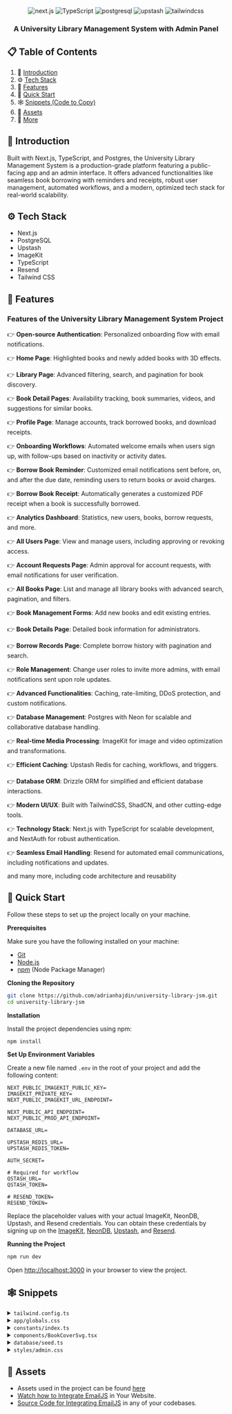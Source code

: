 <div align="center">
  <div>
    <img src="https://img.shields.io/badge/-Next_JS-black?style=for-the-badge&logoColor=white&logo=nextdotjs&color=000000" alt="next.js" />
    <img src="https://img.shields.io/badge/-TypeScript-black?style=for-the-badge&logoColor=white&logo=typescript&color=3178C6" alt="TypeScript" />
    <img src="https://img.shields.io/badge/-PostgreSQL-black?style=for-the-badge&logoColor=white&logo=postgresql&color=4169E1" alt="postgresql" />
    <img src="https://img.shields.io/badge/-Upstash-black?style=for-the-badge&logoColor=white&logo=upstash&color=00E9A3" alt="upstash" />
    <img src="https://img.shields.io/badge/-Tailwind_CSS-black?style=for-the-badge&logoColor=white&logo=tailwindcss&color=06B6D4" alt="tailwindcss" />
  </div>

  <h3 align="center">A University Library Management System with Admin Panel</h3>

</div>

## 📋 <a name="table">Table of Contents</a>

1. 🤖 [Introduction](#introduction)
2. ⚙️ [Tech Stack](#tech-stack)
3. 🔋 [Features](#features)
4. 🤸 [Quick Start](#quick-start)
5. 🕸️ [Snippets (Code to Copy)](#snippets)
6. 🔗 [Assets](#links)
7. 🚀 [More](#more)

## <a name="introduction">🤖 Introduction</a>

Built with Next.js, TypeScript, and Postgres, the University Library Management System is a production-grade platform featuring a public-facing app and an admin interface. It offers advanced functionalities like seamless book borrowing with reminders and receipts, robust user management, automated workflows, and a modern, optimized tech stack for real-world scalability.

## <a name="tech-stack">⚙️ Tech Stack</a>

- Next.js
- PostgreSQL
- Upstash
- ImageKit
- TypeScript
- Resend
- Tailwind CSS

## <a name="features">🔋 Features</a>

### Features of the University Library Management System Project

👉 **Open-source Authentication**: Personalized onboarding flow with email notifications.

👉 **Home Page**: Highlighted books and newly added books with 3D effects.

👉 **Library Page**: Advanced filtering, search, and pagination for book discovery.

👉 **Book Detail Pages**: Availability tracking, book summaries, videos, and suggestions for similar books.

👉 **Profile Page**: Manage accounts, track borrowed books, and download receipts.

👉 **Onboarding Workflows**: Automated welcome emails when users sign up, with follow-ups based on inactivity or activity dates.

👉 **Borrow Book Reminder**: Customized email notifications sent before, on, and after the due date, reminding users to return books or avoid charges.

👉 **Borrow Book Receipt**: Automatically generates a customized PDF receipt when a book is successfully borrowed.

👉 **Analytics Dashboard**: Statistics, new users, books, borrow requests, and more.

👉 **All Users Page**: View and manage users, including approving or revoking access.

👉 **Account Requests Page**: Admin approval for account requests, with email notifications for user verification.

👉 **All Books Page**: List and manage all library books with advanced search, pagination, and filters.

👉 **Book Management Forms**: Add new books and edit existing entries.

👉 **Book Details Page**: Detailed book information for administrators.

👉 **Borrow Records Page**: Complete borrow history with pagination and search.

👉 **Role Management**: Change user roles to invite more admins, with email notifications sent upon role updates.

👉 **Advanced Functionalities**: Caching, rate-limiting, DDoS protection, and custom notifications.

👉 **Database Management**: Postgres with Neon for scalable and collaborative database handling.

👉 **Real-time Media Processing**: ImageKit for image and video optimization and transformations.

👉 **Efficient Caching**: Upstash Redis for caching, workflows, and triggers.

👉 **Database ORM**: Drizzle ORM for simplified and efficient database interactions.

👉 **Modern UI/UX**: Built with TailwindCSS, ShadCN, and other cutting-edge tools.

👉 **Technology Stack**: Next.js with TypeScript for scalable development, and NextAuth for robust authentication.

👉 **Seamless Email Handling**: Resend for automated email communications, including notifications and updates.

and many more, including code architecture and reusability

## <a name="quick-start">🤸 Quick Start</a>

Follow these steps to set up the project locally on your machine.

**Prerequisites**

Make sure you have the following installed on your machine:

- [Git](https://git-scm.com/)
- [Node.js](https://nodejs.org/en)
- [npm](https://www.npmjs.com/) (Node Package Manager)

**Cloning the Repository**

```bash
git clone https://github.com/adrianhajdin/university-library-jsm.git
cd university-library-jsm
```

**Installation**

Install the project dependencies using npm:

```bash
npm install
```

**Set Up Environment Variables**

Create a new file named `.env` in the root of your project and add the following content:

```env
NEXT_PUBLIC_IMAGEKIT_PUBLIC_KEY=
IMAGEKIT_PRIVATE_KEY=
NEXT_PUBLIC_IMAGEKIT_URL_ENDPOINT=

NEXT_PUBLIC_API_ENDPOINT=
NEXT_PUBLIC_PROD_API_ENDPOINT=

DATABASE_URL=

UPSTASH_REDIS_URL=
UPSTASH_REDIS_TOKEN=

AUTH_SECRET=

# Required for workflow
QSTASH_URL=
QSTASH_TOKEN=

# RESEND_TOKEN=
RESEND_TOKEN=
```

Replace the placeholder values with your actual ImageKit, NeonDB, Upstash, and Resend credentials. You can obtain these credentials by signing up on the [ImageKit](https://bit.ly/49zmXkt), [NeonDB](https://fyi.neon.tech/1jsm), [Upstash](https://upstash.com/?utm_source=jsmastery1), and [Resend](https://resend.com/).

**Running the Project**

```bash
npm run dev
```

Open [http://localhost:3000](http://localhost:3000) in your browser to view the project.

## <a name="snippets">🕸️ Snippets</a>

<details>
<summary><code>tailwind.config.ts</code></summary>

```typescript
import type { Config } from "tailwindcss";

export default {
  darkMode: ["class"],
  content: [
    "./pages/**/*.{js,ts,jsx,tsx,mdx}",
    "./components/**/*.{js,ts,jsx,tsx,mdx}",
    "./app/**/*.{js,ts,jsx,tsx,mdx}",
  ],
  theme: {
    extend: {
      fontFamily: {
        "ibm-plex-sans": ["IBM Plex Sans", "sans-serif"],
        "bebas-neue": ["var(--bebas-neue)"],
      },
      colors: {
        background: "hsl(var(--background))",
        foreground: "hsl(var(--foreground))",
        card: {
          DEFAULT: "hsl(var(--card))",
          foreground: "hsl(var(--card-foreground))",
        },
        popover: {
          DEFAULT: "hsl(var(--popover))",
          foreground: "hsl(var(--popover-foreground))",
        },
        // primary: {
        //   DEFAULT: "hsl(var(--primary))",
        //   foreground: "hsl(var(--primary-foreground))",
        // },
        secondary: {
          DEFAULT: "hsl(var(--secondary))",
          foreground: "hsl(var(--secondary-foreground))",
        },
        muted: {
          DEFAULT: "hsl(var(--muted))",
          foreground: "hsl(var(--muted-foreground))",
        },
        accent: {
          DEFAULT: "hsl(var(--accent))",
          foreground: "hsl(var(--accent-foreground))",
        },
        destructive: {
          DEFAULT: "hsl(var(--destructive))",
          foreground: "hsl(var(--destructive-foreground))",
        },
        border: "hsl(var(--border))",
        input: "hsl(var(--input))",
        ring: "hsl(var(--ring))",
        chart: {
          "1": "hsl(var(--chart-1))",
          "2": "hsl(var(--chart-2))",
          "3": "hsl(var(--chart-3))",
          "4": "hsl(var(--chart-4))",
          "5": "hsl(var(--chart-5))",
        },
        primary: {
          DEFAULT: "#E7C9A5",
          admin: "#25388C",
        },
        green: {
          DEFAULT: "#027A48",
          100: "#ECFDF3",
          400: "#4C7B62",
          500: "#2CC171",
          800: "#027A48",
        },
        red: {
          DEFAULT: "#EF3A4B",
          400: "#F46F70",
          500: "#E27233",
          800: "#EF3A4B",
        },
        blue: {
          100: "#0089F1",
        },
        light: {
          100: "#D6E0FF",
          200: "#EED1AC",
          300: "#F8F8FF",
          400: "#EDF1F1",
          500: "#8D8D8D",
          600: "#F9FAFB",
          700: "#E2E8F0",
          800: "#F8FAFC",
        },
        dark: {
          100: "#16191E",
          200: "#3A354E",
          300: "#232839",
          400: "#1E293B",
          500: "#0F172A",
          600: "#333C5C",
          700: "#464F6F",
          800: "#1E2230",
        },
        gray: {
          100: "#CBD5E1",
        },
      },
      screens: {
        xs: "480px",
      },
      borderRadius: {
        lg: "var(--radius)",
        md: "calc(var(--radius) - 2px)",
        sm: "calc(var(--radius) - 4px)",
      },
      backgroundImage: {
        pattern: "url('/images/pattern.webp')",
      },
    },
  },
  plugins: [require("tailwindcss-animate")],
} satisfies Config;
```

</details>

<details>
<summary><code>app/globals.css</code></summary>

```css
@tailwind base;
@tailwind components;
@tailwind utilities;

@layer base {
  :root {
    --radius: 0.5rem;
  }

  .hide-scrollbar::-webkit-scrollbar {
    width: 0px;
    height: 0px;
    border-radius: 0px;
  }

  .hide-scrollbar::-webkit-scrollbar-track {
    background: transparent;
  }

  .hide-scrollbar::-webkit-scrollbar-thumb {
    background: transparent;
    border-radius: 0px;
  }

  .hide-scrollbar::-webkit-scrollbar-thumb:hover {
    background: transparent;
  }
}

@layer components {
  .form-btn {
    @apply bg-primary text-dark-100 hover:bg-primary inline-flex min-h-14 w-full items-center justify-center rounded-md px-6 py-2 font-bold text-base !important;
  }

  .form-input {
    @apply w-full min-h-14 border-none text-base font-bold placeholder:font-normal text-white placeholder:text-light-100 focus-visible:ring-0 focus-visible:shadow-none bg-dark-300 !important;
  }

  /* Book Card */
  .book-title {
    @apply mt-2 line-clamp-1 text-base font-semibold text-white xs:text-xl;
  }

  .book-genre {
    @apply mt-1 line-clamp-1 text-sm italic text-light-100 xs:text-base;
  }

  .book-loaned {
    @apply flex flex-row items-center gap-1 max-xs:justify-center;
  }

  .book-btn {
    @apply bg-dark-600 mt-3 min-h-14 w-full font-bebas-neue text-base text-primary;
  }

  /* Borrowed Book */
  .borrowed-book {
    @apply gradient-vertical p-5 rounded-2xl xs:w-min w-full relative;
  }

  .borrowed-book_cover {
    @apply py-4 lg:px-16 px-10 flex justify-center items-center w-full rounded-lg;
  }

  /* Book Cover */
  .book-cover_extra_small {
    @apply w-[28.95px] h-10;
  }

  .book-cover_small {
    @apply w-[55px] h-[76px];
  }

  .book-cover_medium {
    @apply w-[144px] h-[199px];
  }

  .book-cover_regular {
    @apply xs:w-[174px] w-[114px] xs:h-[239px] h-[169px];
  }

  .book-cover_wide {
    @apply xs:w-[296px] w-[256px] xs:h-[404px] h-[354px];
  }

  /* Book List */
  .book-list {
    @apply mt-10 flex flex-wrap gap-5 max-xs:justify-between xs:gap-10;
  }

  /* Book Overview */
  .book-overview {
    @apply flex flex-col-reverse items-center gap-12 sm:gap-32 xl:flex-row xl:gap-8;
  }

  .book-overview h1 {
    @apply text-5xl font-semibold text-white md:text-7xl;
  }

  .book-info {
    @apply mt-7 flex flex-row flex-wrap gap-4 text-xl text-light-100;
  }

  .book-copies {
    @apply flex flex-row flex-wrap gap-4 mt-1;
  }

  .book-copies p {
    @apply text-xl text-light-100;
  }

  .book-copies p span {
    @apply ml-2 font-semibold text-primary;
  }

  .book-description {
    @apply mt-2 text-justify text-xl text-light-100;
  }

  .book-overview_btn {
    @apply mt-4 min-h-14 w-fit bg-primary text-dark-100 hover:bg-primary/90 max-md:w-full !important;
  }

  /* File Upload */
  .upload-btn {
    @apply flex min-h-14 w-full items-center justify-center gap-1.5 rounded-md;
  }

  .upload-filename {
    @apply mt-1 text-center text-xs;
  }

  .progress {
    @apply rounded-full bg-green-800 p-0.5 text-center font-bebas-neue text-[8px] font-bold leading-none text-light-100;
  }

  /* Search */
  .search {
    @apply relative mt-10 flex min-h-14 w-full items-center rounded-xl bg-dark-300 px-4;
  }

  .search-input {
    @apply w-full border-none font-bold placeholder:font-normal text-white placeholder:text-light-100 focus-visible:ring-0 focus-visible:shadow-none !important;
  }

  /* Book Receipt */
  .book-receipt_admin-btn {
    @apply bg-light-300 rounded-md text-primary-admin font-semibold hover:bg-light-300/80 !important;
  }

  /* Book Ticket */
  #book-ticket {
    @apply relative mt-10 hidden w-[544px] overflow-hidden bg-dark-300 py-8;
  }

  #book-ticket #book-details div {
    @apply space-y-1 rounded-md border border-light-100/10 p-3;
  }

  #book-ticket #book-details div p:first-child {
    @apply text-xs text-light-700;
  }

  #book-ticket #book-details div p:last-child {
    @apply text-sm font-bold text-white;
  }

  #book-ticket #book-divider div:first-child {
    @apply absolute -left-3.5 top-1/2 size-7 -translate-y-1/2 rounded-full bg-black;
  }

  #book-ticket #book-divider div:last-child {
    @apply absolute -right-3.5 top-1/2 size-7 -translate-y-1/2 rounded-full bg-black;
  }

  .book-ticket-circles {
    @apply absolute inset-x-0 -bottom-6 flex flex-row gap-1.5;
  }

  /* Not Found */
  #not-found {
    @apply flex justify-center items-center flex-col text-center w-full;
  }

  #not-found h4 {
    @apply text-white mt-6 font-semibold text-2xl;
  }

  #not-found p {
    @apply text-light-100 w-[360px] mt-1;
  }

  .not-found-btn {
    @apply bg-primary font-bebas-neue min-w-[360px] mt-6 text-dark-100 text-xl hover:bg-primary/90 min-h-12 !important;
  }

  /* Pagination */
  #pagination {
    @apply flex flex-row justify-end gap-3;
  }

  .pagination-btn_light {
    @apply bg-light-300 text-dark-300 hover:bg-light-300/70 !important;
  }

  .pagination-btn_dark {
    @apply bg-dark-300 hover:bg-dark-100 !important;
  }

  #pagination p {
    @apply text-sm inline-flex items-center font-semibold px-4 py-1.5 rounded-md text-center;
  }

  /* Sort */
  .select-trigger {
    @apply w-40 h-10 px-4 bg-dark-300 text-light-100 border-dark-100 !important;
  }

  .select-content {
    @apply bg-dark-300 text-light-100 border-dark-100 !important;
  }

  .select-item {
    @apply focus:bg-dark-600 focus:text-light-100 !important;
  }
}

@layer utilities {
  .gradient-vertical {
    background: linear-gradient(180deg, #12141d 0%, #12151f 100%);
  }

  .gradient-gray {
    background: linear-gradient(270deg, #37363a 0%, #353637 100%);
  }

  .gradient-blue {
    background: linear-gradient(180deg, #232839 0%, #12141d 100%);
  }

  /* Auth */
  .auth-container {
    @apply relative flex flex-col-reverse text-light-100 sm:flex-row;
  }

  .auth-form {
    @apply my-auto flex h-full min-h-screen flex-1 items-center bg-pattern bg-cover bg-top bg-dark-100 px-5 py-10;
  }

  .auth-box {
    @apply gradient-vertical mx-auto flex max-w-xl flex-col gap-6 rounded-lg p-10;
  }

  .auth-illustration {
    @apply sticky h-40 w-full sm:top-0 sm:h-screen sm:flex-1;
  }

  /* Root */
  .root-container {
    @apply flex min-h-screen flex-1 flex-col bg-pattern bg-cover bg-top bg-dark-100 px-5 xs:px-10 md:px-16;
  }

  /* Book Details */
  .book-details {
    @apply lg:mt-36 mt-16 mb-20 flex flex-col gap-16 lg:flex-row;
  }

  .book-details h3 {
    @apply text-xl font-semibold text-primary;
  }

  /* Library */
  .library {
    @apply mx-auto flex max-w-xl w-full flex-col text-center;
  }

  .library-subtitle {
    @apply text-lg font-semibold uppercase text-light-100;
  }

  .library-title {
    @apply mt-2 text-3xl font-semibold text-white xs:text-5xl;
  }
}

@layer base {
  :root {
    --background: 0 0% 100%;
    --foreground: 222.2 84% 4.9%;
    --card: 0 0% 100%;
    --card-foreground: 222.2 84% 4.9%;
    --popover: 0 0% 100%;
    --popover-foreground: 222.2 84% 4.9%;
    --primary: 222.2 47.4% 11.2%;
    --primary-foreground: 210 40% 98%;
    --secondary: 210 40% 96.1%;
    --secondary-foreground: 222.2 47.4% 11.2%;
    --muted: 210 40% 96.1%;
    --muted-foreground: 215.4 16.3% 46.9%;
    --accent: 210 40% 96.1%;
    --accent-foreground: 222.2 47.4% 11.2%;
    --destructive: 0 84.2% 60.2%;
    --destructive-foreground: 210 40% 98%;
    --border: 214.3 31.8% 91.4%;
    --input: 214.3 31.8% 91.4%;
    --ring: 222.2 84% 4.9%;
    --chart-1: 12 76% 61%;
    --chart-2: 173 58% 39%;
    --chart-3: 197 37% 24%;
    --chart-4: 43 74% 66%;
    --chart-5: 27 87% 67%;
    --radius: 0.5rem;
  }
  .dark {
    --background: 222.2 84% 4.9%;
    --foreground: 210 40% 98%;
    --card: 222.2 84% 4.9%;
    --card-foreground: 210 40% 98%;
    --popover: 222.2 84% 4.9%;
    --popover-foreground: 210 40% 98%;
    --primary: 210 40% 98%;
    --primary-foreground: 222.2 47.4% 11.2%;
    --secondary: 217.2 32.6% 17.5%;
    --secondary-foreground: 210 40% 98%;
    --muted: 217.2 32.6% 17.5%;
    --muted-foreground: 215 20.2% 65.1%;
    --accent: 217.2 32.6% 17.5%;
    --accent-foreground: 210 40% 98%;
    --destructive: 0 62.8% 30.6%;
    --destructive-foreground: 210 40% 98%;
    --border: 217.2 32.6% 17.5%;
    --input: 217.2 32.6% 17.5%;
    --ring: 212.7 26.8% 83.9%;
    --chart-1: 220 70% 50%;
    --chart-2: 160 60% 45%;
    --chart-3: 30 80% 55%;
    --chart-4: 280 65% 60%;
    --chart-5: 340 75% 55%;
  }
}
```

</details>

<details>
<summary><code>constants/index.ts</code></summary>

```typescript
export const navigationLinks = [
  {
    href: "/library",
    label: "Library",
  },

  {
    img: "/icons/user.svg",
    selectedImg: "/icons/user-fill.svg",
    href: "/my-profile",
    label: "My Profile",
  },
];

export const adminSideBarLinks = [
  {
    img: "/icons/admin/home.svg",
    route: "/admin",
    text: "Home",
  },
  {
    img: "/icons/admin/users.svg",
    route: "/admin/users",
    text: "All Users",
  },
  {
    img: "/icons/admin/book.svg",
    route: "/admin/books",
    text: "All Books",
  },
  {
    img: "/icons/admin/bookmark.svg",
    route: "/admin/borrow-records",
    text: "Borrow Records",
  },
  {
    img: "/icons/admin/user.svg",
    route: "/admin/account-requests",
    text: "Account Requests",
  },
];

export const FIELD_NAMES = {
  fullname: "Full name",
  email: "Email",
  universityId: "University ID Number",
  password: "Password",
  universityCard: "Upload University ID Card",
};

export const FIELD_TYPES = {
  fullname: "text",
  email: "email",
  universityId: "number",
  password: "password",
};

export const sampleBooks = [
  {
    id: 1,
    title: "The Midnight Library",
    author: "Matt Haig",
    genre: "Fantasy / Fiction",
    rating: 4.6,
    totalCopies: 20,
    availableCopies: 10,
    description:
      "A dazzling novel about all the choices that go into a life well lived, The Midnight Library tells the story of Nora Seed as she finds herself between life and death.",
    coverColor: "#1c1f40",
    coverUrl: "https://m.media-amazon.com/images/I/81J6APjwxlL.jpg",
    videoUrl: "/sample-video.mp4?updatedAt=1722593504152",
    summary:
      "A dazzling novel about all the choices that go into a life well lived, The Midnight Library tells the story of Nora Seed as she finds herself between life and death. A dazzling novel about all the choices that go into a life well lived, The Midnight Library tells the story of Nora Seed as she finds herself between life and death.",
  },
  {
    id: 2,
    title: "Atomic Habits",
    author: "James Clear",
    genre: "Self-Help / Productivity",
    rating: 4.9,
    totalCopies: 99,
    availableCopies: 50,
    description:
      "A revolutionary guide to making good habits, breaking bad ones, and getting 1% better every day.",
    coverColor: "#fffdf6",
    coverUrl: "https://m.media-amazon.com/images/I/81F90H7hnML.jpg",
    videoUrl: "/sample-video.mp4?updatedAt=1722593504152",
    summary:
      "A revolutionary guide to making good habits, breaking bad ones, and getting 1% better every day.",
  },
  {
    id: 3,
    title: "You Don't Know JS: Scope & Closures",
    author: "Kyle Simpson",
    genre: "Computer Science / JavaScript",
    rating: 4.7,
    totalCopies: 9,
    availableCopies: 5,
    description:
      "An essential guide to understanding the core mechanisms of JavaScript, focusing on scope and closures.",
    coverColor: "#f8e036",
    coverUrl:
      "https://m.media-amazon.com/images/I/7186YfjgHHL._AC_UF1000,1000_QL80_.jpg",
    videoUrl: "/sample-video.mp4?updatedAt=1722593504152",
    summary:
      "An essential guide to understanding the core mechanisms of JavaScript, focusing on scope and closures.",
  },
  {
    id: 4,
    title: "The Alchemist",
    author: "Paulo Coelho",
    genre: "Philosophy / Adventure",
    rating: 4.5,
    totalCopies: 78,
    availableCopies: 50,
    description:
      "A magical tale of Santiago, an Andalusian shepherd boy, who embarks on a journey to find a worldly treasure.",
    coverColor: "#ed6322",
    coverUrl:
      "https://m.media-amazon.com/images/I/61HAE8zahLL._AC_UF1000,1000_QL80_.jpg",
    videoUrl: "/sample-video.mp4?updatedAt=1722593504152",
    summary:
      "A magical tale of Santiago, an Andalusian shepherd boy, who embarks on a journey to find a worldly treasure.",
  },
  {
    id: 5,
    title: "Deep Work",
    author: "Cal Newport",
    genre: "Self-Help / Productivity",
    rating: 4.7,
    totalCopies: 23,
    availableCopies: 23,
    description:
      "Rules for focused success in a distracted world, teaching how to cultivate deep focus to achieve peak productivity.",
    coverColor: "#ffffff",
    coverUrl: "https://m.media-amazon.com/images/I/81JJ7fyyKyS.jpg",
    videoUrl: "/sample-video.mp4?updatedAt=1722593504152",
    summary:
      "Rules for focused success in a distracted world, teaching how to cultivate deep focus to achieve peak productivity.",
  },
  {
    id: 6,
    title: "Clean Code",
    author: "Robert C. Martin",
    genre: "Computer Science / Programming",
    rating: 4.8,
    totalCopies: 56,
    availableCopies: 56,
    description:
      "A handbook of agile software craftsmanship, offering best practices and principles for writing clean and maintainable code.",
    coverColor: "#080c0d",
    coverUrl:
      "https://m.media-amazon.com/images/I/71T7aD3EOTL._UF1000,1000_QL80_.jpg",
    videoUrl: "/sample-video.mp4?updatedAt=1722593504152",
    summary:
      "A handbook of agile software craftsmanship, offering best practices and principles for writing clean and maintainable code.",
  },
  {
    id: 7,
    title: "The Pragmatic Programmer",
    author: "Andrew Hunt, David Thomas",
    genre: "Computer Science / Programming",
    rating: 4.8,
    totalCopies: 25,
    availableCopies: 3,
    description:
      "A timeless guide for developers to hone their skills and improve their programming practices.",
    coverColor: "#100f15",
    coverUrl:
      "https://m.media-amazon.com/images/I/71VStSjZmpL._AC_UF1000,1000_QL80_.jpg",
    videoUrl: "/sample-video.mp4?updatedAt=1722593504152",
    summary:
      "A timeless guide for developers to hone their skills and improve their programming practices.",
  },
  {
    id: 8,
    title: "The Psychology of Money",
    author: "Morgan Housel",
    genre: "Finance / Self-Help",
    rating: 4.8,
    totalCopies: 10,
    availableCopies: 5,
    description:
      "Morgan Housel explores the unique behaviors and mindsets that shape financial success and decision-making.",
    coverColor: "#ffffff",
    coverUrl:
      "https://m.media-amazon.com/images/I/81Dky+tD+pL._AC_UF1000,1000_QL80_.jpg",
    videoUrl: "/sample-video.mp4?updatedAt=1722593504152",
    summary:
      "Morgan Housel explores the unique behaviors and mindsets that shape financial success and decision-making.",
  },
];

export const sorts = [
  {
    value: "oldest",
    label: "Oldest",
  },
  {
    value: "newest",
    label: "Newest",
  },
  {
    value: "available",
    label: "Available",
  },
  {
    value: "highestRated",
    label: "Highest Rated",
  },
];

export const userRoles = [
  {
    value: "user",
    label: "User",
    bgColor: "bg-[#FDF2FA]",
    textColor: "text-[#C11574]",
  },
  {
    value: "admin",
    label: "Admin",
    bgColor: "bg-[#ECFDF3]",
    textColor: "text-[#027A48]",
  },
];

export const borrowStatuses = [
  {
    value: "overdue",
    label: "Overdue",
    bgColor: "bg-[#FFF1F3]",
    textColor: "text-[#C01048]",
  },
  {
    value: "borrowed",
    label: "Borrowed",
    bgColor: "bg-[#F9F5FF]",
    textColor: "text-[#6941C6]",
  },
  {
    value: "returned",
    label: "Returned",
    bgColor: "bg-[#F0F9FF]",
    textColor: "text-[#026AA2]",
  },
];
```

</details>

<details>
<summary><code>components/BookCoverSvg.tsx</code></summary>

```typescript
const BookCoverSvg = ({ coverColor }: { coverColor: string }) => {
  return (
    <svg
      preserveAspectRatio="none"
      fill="none"
      width="100%"
      height="100%"
      viewBox="0 0 143 199"
      xmlns="http://www.w3.org/2000/svg"
      className="absolute inset-0"
    >
      <path
        d="M141.851 196.481H140.652V174.61C141.39 173.885 141.851 172.876 141.851 171.763V4.26316C141.851 2.07107 140.068 0.277516 137.889 0.277516H16.7824C16.7824 0.277516 3.06348 -0.381156 0 11.5424V183.921C0 199.797 9.59001 198.993 9.59001 198.993H141.851C142.497 198.886 142.991 198.655 143 197.938C143.018 196.582 141.851 196.481 141.851 196.481Z"
        fill="#CAD7DB"
      />
      <path
        d="M141.851 196.481H140.652V194.036H4.79924C2.20563 190.492 2.50324 184.366 2.50324 184.366C2.76966 174.251 16.7824 175.749 16.7824 175.749H137.888C138.961 175.749 139.937 175.313 140.652 174.61C141.39 173.885 141.851 172.876 141.851 171.763V4.26316C141.851 2.07107 140.068 0.277516 137.888 0.277516H16.7824C16.7824 0.277516 3.06348 -0.381156 0 11.5424V183.921C0 199.797 9.59001 198.993 9.59001 198.993H141.851C142.497 198.886 142.991 198.655 143 197.938C143.018 196.582 141.851 196.481 141.851 196.481Z"
        fill={coverColor}
      />
      <path
        d="M16.7824 173.873V0.277516C16.7824 0.277516 3.06348 -0.381156 0 11.5424V183.921C0 183.921 1.70019e-06 173.27 16.7824 173.873Z"
        fill={coverColor}
      />
      <path
        d="M118.676 34.8091H33.5649V72.9915H118.676V34.8091Z"
        fill={coverColor}
      />
      <path
        d="M6.3468 19.8239C8.70341 18.7114 11.202 18.121 13.1615 17.8225C15.1211 17.5225 16.5391 17.5098 16.7401 17.51H16.7607H16.761L16.7689 17.5102H16.7823V14.0939L16.7402 14.0938C16.1538 14.0991 11.6323 14.136 6.74782 15.955C4.44814 16.8161 2.05989 18.0912 0 19.9928V25.3396C0.569709 24.3755 1.24048 23.5291 1.99482 22.7842C3.26784 21.5331 4.77417 20.5647 6.3468 19.8239Z"
        fill="white"
      />
      <path
        d="M7.17491 29.1211C9.53787 27.7332 11.9814 26.9986 13.8218 26.6228C14.7415 26.4345 15.5093 26.3349 16.0373 26.283C16.3014 26.257 16.5054 26.243 16.6387 26.2354C16.7046 26.2317 16.7524 26.2298 16.7823 26.2286V22.8115H16.7666L16.7495 22.8119C16.6123 22.8205 12.2181 22.8977 7.31586 25.1949C4.86821 26.3461 2.28842 28.0692 0.124461 30.6432C0.0818969 30.6937 0.0422296 30.75 0 30.8013V37.431C0.727262 35.6175 1.6601 34.1105 2.71796 32.849C4.05638 31.2571 5.59793 30.0464 7.17491 29.1211Z"
        fill="white"
      />
      <path
        d="M6.34702 153.638C8.70375 152.525 11.2022 151.935 13.1617 151.636C15.1213 151.336 16.5393 151.324 16.7403 151.324H16.7587H16.7588L16.7667 151.324H16.7823V147.908L16.7402 147.908C16.1538 147.913 11.6324 147.95 6.74782 149.769C4.44826 150.63 2.06 151.905 0 153.807V159.154C0.569709 158.189 1.2407 157.343 1.99504 156.598C3.26806 155.347 4.77439 154.379 6.34702 153.638Z"
        fill="white"
      />
      <path
        d="M7.17491 162.935C9.53787 161.547 11.9814 160.813 13.8218 160.437C14.7415 160.249 15.5093 160.149 16.0373 160.097C16.3014 160.071 16.5054 160.057 16.6387 160.05C16.7046 160.046 16.7524 160.044 16.7823 160.043V156.625H16.7666L16.7495 156.626C16.6123 156.634 12.2181 156.712 7.31586 159.009C4.86821 160.16 2.28842 161.883 0.124461 164.457C0.0818969 164.508 0.0422296 164.564 0 164.615V171.245C0.727262 169.432 1.6601 167.925 2.71796 166.663C4.05638 165.071 5.59793 163.86 7.17491 162.935Z"
        fill="white"
      />
      <path
        d="M141.851 196.481H9.19034C7.1895 196.361 5.78601 195.384 4.79924 194.036C2.20563 190.492 2.50324 184.366 2.50324 184.366C2.76966 174.251 16.7824 175.749 16.7824 175.749H137.888C138.961 175.749 139.937 175.312 140.652 174.61C141.39 173.885 141.851 172.876 141.851 171.763V169.887C141.851 172.079 140.068 173.873 137.888 173.873H16.7824C1.70019e-06 173.27 0 183.921 0 183.921C0 199.797 9.59001 198.993 9.59001 198.993H141.851C142.497 198.885 142.991 198.654 143 197.938C143.018 196.581 141.851 196.481 141.851 196.481Z"
        fill="#03030B"
      />
      <path
        d="M13.9253 184.443C23.7659 181.368 34.4608 180.461 44.7071 180.008C55.8062 179.517 66.919 179.88 78.0178 180.19C89.0344 180.499 99.9894 180.437 111.004 180.14C116.509 179.992 122.108 179.803 127.587 180.459C131.917 180.977 136.279 181.915 140.652 181.968V174.61C139.937 175.313 138.961 175.749 137.888 175.749H16.7822C16.7822 175.749 2.76943 174.252 2.50302 184.367C2.50302 184.367 2.38736 186.75 2.92955 189.403C6.35961 187.354 10.0113 185.666 13.9253 184.443Z"
        fill="#AAB8BC"
      />
    </svg>
  );
};

export default BookCoverSvg;
```

</details>

<details>
<summary><code>database/seed.ts</code></summary>

```typescript
import { config } from "dotenv";
import ImageKit from "imagekit";
import { drizzle } from "drizzle-orm/neon-http";
import { neon } from "@neondatabase/serverless";

import { books } from "./schema";

config({ path: ".env.local" });

const sql = neon(process.env.DATABASE_URL!);
export const db = drizzle({ client: sql });

const dummyBooks = [
  {
    title: "Artificial Intelligence: A Modern Approach",
    author: "Stuart Russell and Peter Norvig",
    genre: "Artificial Intelligence",
    rating: 4,
    coverUrl:
      "https://m.media-amazon.com/images/I/61nHC3YWZlL._AC_UF1000,1000_QL80_.jpg",
    coverColor: "#c7cdd9",
    description:
      "A leading textbook on artificial intelligence, offering a deep dive into algorithms, machine learning, and robotics, suitable for both beginners and professionals.",
    totalCopies: 10,
    videoUrl:
      "https://www.shutterstock.com/shutterstock/videos/3482284603/preview/stock-footage-new-book-opening-green-screen-k-video-animation-chrome-key.webm",
    summary:
      "Artificial Intelligence: A Modern Approach is a comprehensive guide to the field of AI, combining foundational concepts with cutting-edge research. The book covers topics like search algorithms, knowledge representation, machine learning, and robotics. \n\nIts clear explanations and practical examples make it a valuable resource for students, researchers, and industry professionals. By bridging theory and application, this book serves as a cornerstone for understanding and advancing AI technologies. \n\nThe book is suitable for both beginners and professionals, offering a deep understanding of the fundamental concepts and applications of AI.",
  },
  {
    title: "Computer Networking: A Top-Down Approach",
    author: "James F. Kurose and Keith W. Ross",
    genre: "Networking",
    rating: 5,
    coverUrl:
      "https://m.media-amazon.com/images/I/91hg1HHyiWL._AC_UF1000,1000_QL80_.jpg",
    coverColor: "#f7a13e",
    description:
      "A comprehensive introduction to computer networking, using a top-down approach to explain protocols, architecture, and applications.",
    totalCopies: 25,
    videoUrl:
      "https://www.shutterstock.com/shutterstock/videos/1107129903/preview/stock-footage-an-open-book-is-on-fire-big-bright-flame-burning-paper-on-old-publication-in-the-dark-book.webm",
    summary:
      "'Computer Networking: A Top-Down Approach' provides a thorough and accessible introduction to the world of computer networks. James Kurose and Keith Ross present networking concepts by starting with high-level applications like web browsers and email, gradually moving down to the underlying layers of networking protocols. \n\nThe book covers essential topics such as HTTP, DNS, TCP/IP, and network security. Each chapter includes practical examples, hands-on exercises, and real-world scenarios to help readers grasp complex concepts. The authors also explore emerging trends like cloud computing and the Internet of Things, ensuring that the material remains relevant in a rapidly evolving field. \n\nWhether you're a student, professional, or enthusiast, this book offers a clear and engaging path to understanding the architecture and operation of modern computer networks.",
  },
];

const imagekit = new ImageKit({
  publicKey: process.env.NEXT_PUBLIC_IMAGEKIT_PUBLIC_KEY!,
  privateKey: process.env.IMAGEKIT_PRIVATE_KEY!,
  urlEndpoint: process.env.NEXT_PUBLIC_IMAGEKIT_URL_ENDPOINT!,
});

async function uploadToImageKit(url: string, fileName: string, folder: string) {
  try {
    const response = await imagekit.upload({
      file: url,
      fileName: fileName,
      folder,
    });
    return response.filePath;
  } catch (error) {
    console.error(`Error uploading ${fileName} to ImageKit:`, error);
    throw error;
  }
}

async function seed() {
  console.log("Seeding books...");

  try {
    for (const book of dummyBooks) {
      const coverUrl = await uploadToImageKit(
        book.coverUrl,
        `${book.title}.jpg`,
        "/books/covers"
      );

      const videoUrl = await uploadToImageKit(
        book.videoUrl,
        `${book.title}.mp4`,
        "/books/videos"
      );

      await db.insert(books).values({
        ...book,
        coverUrl,
        videoUrl,
      });

      console.log(`Added book: ${book.title}`);
    }

    console.log("Seeding completed successfully.");
  } catch (error) {
    console.error("Error seeding books:", error);
  }
}

seed();
```

</details>

<details>
<summary><code>styles/admin.css</code></summary>

```css
@tailwind base;
@tailwind components;
@tailwind utilities;

@layer components {
  .admin-container {
    @apply flex w-[calc(100%-264px)] flex-1 flex-col bg-light-300 p-5 xs:p-10;
  }

  .back-btn {
    @apply mb-10 w-fit border border-light-300 bg-white text-xs font-medium text-dark-200 hover:bg-light-300 !important;
  }

  /* Confirmation Dialog */
  .confirm-trigger {
    @apply font-semibold text-sm shadow-none hover:bg-opacity-70 w-full !important;
  }

  .confirm-approve {
    @apply bg-green-100 text-green-800 hover:bg-green-100/70 !important;
  }

  .confirm-reject {
    @apply bg-red-100 text-red-800 hover:bg-red-100/70 !important;
  }

  .confirm-content {
    @apply sm:max-w-md flex flex-col items-center justify-center p-6 !important;
  }

  .confirm-illustration {
    @apply size-28 rounded-full flex justify-center items-center mx-auto;
  }

  .confirm-illustration div:first-child {
    @apply size-[70%] rounded-full flex justify-center items-center;
  }

  .confirm-btn {
    @apply w-full min-h-14 rounded-xl font-bold text-base text-light-800 !important;
  }

  /* Book Form */
  .book-form_input {
    @apply min-h-14 border border-gray-100 bg-light-600 p-4 text-base font-semibold placeholder:font-normal placeholder:text-slate-500 !important;
  }

  .book-form_btn {
    @apply min-h-14 w-full bg-primary-admin hover:bg-primary-admin/95 !important;
  }

  /* Home Page */
  .view-btn {
    @apply bg-light-300 rounded-md text-primary-admin font-semibold hover:bg-light-300/80 shadow-none !important;
  }

  .add-new-book_btn {
    @apply mt-7 mb-3 bg-light-300 py-4 px-3 flex flex-row items-center rounded-xl gap-4;
  }

  .add-new-book_btn div:first-child {
    @apply size-12 bg-white rounded-full flex justify-center items-center;
  }

  .add-new-book_btn p:first-child {
    @apply font-semibold text-lg text-dark-400;
  }

  /* Statistics */
  .stat {
    @apply bg-white rounded-xl p-5 space-y-5 flex-1;
  }

  .stat-info {
    @apply flex justify-between items-center gap-5;
  }

  .stat-label {
    @apply font-medium text-base text-light-500 whitespace-nowrap;
  }

  .stat-count {
    @apply font-semibold text-3xl text-dark-400;
  }

  /* Book Stripe */
  .book-stripe {
    @apply flex flex-row gap-4 bg-light-300 p-4 rounded-lg;
  }

  .book-stripe .title {
    @apply font-semibold text-base text-dark-400 line-clamp-1;
  }

  .book-stripe .author {
    @apply flex flex-wrap flex-row items-center gap-2;
  }

  .book-stripe .author p:first-child {
    @apply text-light-500 text-sm line-clamp-1;
  }

  .book-stripe .author div {
    @apply size-1 rounded-full bg-light-500;
  }

  .book-stripe .author p:last-child {
    @apply text-light-500 text-sm;
  }

  .book-stripe .user {
    @apply mt-2.5 flex flex-row flex-wrap gap-5;
  }

  .book-stripe .user .avatar {
    @apply flex flex-row items-center gap-1.5;
  }

  .book-stripe .user .avatar p {
    @apply text-xs text-dark-200;
  }

  .book-stripe .borrow-date {
    @apply flex flex-row items-center gap-1.5;
  }

  .book-stripe .borrow-date p {
    @apply text-xs text-dark-200;
  }

  /* Color Picker */
  .color-picker {
    @apply flex min-h-14 flex-row items-center gap-3 rounded-md border border-gray-100 bg-light-600 p-4 text-base font-semibold text-dark-400;
  }

  .hex-input {
    @apply h-full flex-1 bg-transparent font-ibm-plex-sans outline-none;
  }

  .hex-color-picker {
    @apply absolute left-0 top-full z-50 mt-3;
  }

  /* Error Fallback */
  .error-fallback {
    @apply p-4 bg-red-100 text-red-700 rounded-md;
  }

  .error-fallback h2 {
    @apply text-lg font-semibold mb-2;
  }

  /* Header */
  .admin-header {
    @apply flex lg:items-end items-start justify-between lg:flex-row flex-col gap-5 sm:mb-10 mb-5;
  }

  /* Search */
  .admin-search {
    @apply flex border border-gray-100 min-h-14 items-center gap-1 rounded-md bg-light-600 px-4 lg:max-w-md w-full;
  }

  .admin-search_input {
    @apply w-full border-0 shadow-none bg-transparent outline-none focus:outline-none focus:ring-0 focus:border-0 !important;
  }

  /* Sidebar */
  .admin-sidebar {
    @apply sticky left-0 top-0 flex h-dvh flex-col justify-between bg-white px-5 pb-5 pt-10;
  }

  .admin-sidebar .logo {
    @apply flex flex-row items-center gap-2 border-b border-dashed border-primary-admin/20 pb-10 max-md:justify-center;
  }

  .admin-sidebar .logo h1 {
    @apply text-2xl font-semibold text-primary-admin max-md:hidden;
  }

  .admin-sidebar .link {
    @apply flex flex-row items-center w-full gap-2 rounded-lg px-5 py-3.5 max-md:justify-center;
  }

  .admin-sidebar .link p {
    @apply text-base font-medium max-md:hidden;
  }

  .admin-sidebar .user {
    @apply my-8 flex w-full flex-row gap-2 rounded-full border border-light-400 px-6 py-2 shadow-sm max-md:px-2;
  }

  /* User Card */
  .user-card {
    @apply w-40 bg-light-300 py-4 px-3 flex justify-center items-center flex-col rounded-xl text-center;
  }

  .user-card .name {
    @apply font-medium mt-3 text-dark-400 line-clamp-1 w-full break-words;
  }

  .user-card .email {
    @apply text-light-500 text-sm line-clamp-1 break-words w-full;
  }
}
```

</details>

## <a name="links">🔗 Assets</a>

- Assets used in the project can be found [here](https://drive.google.com/file/d/1Q-Wx1Y5W-0tsHCyWLXQ1oLW8x8fnROy_/view?usp=sharing)
- [Watch how to Integrate EmailJS](https://youtu.be/kt0FrkQgw8w?feature=shared&t=13792) in Your Website.
- [Source Code for Integrating EmailJS](https://github.com/adrianhajdin/threejs-portfolio/blob/main/src/sections/Contact.jsx) in any of your codebases.
